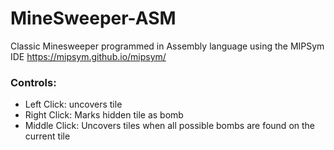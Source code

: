 # MineSweeper-ASM
Classic Minesweeper programmed in Assembly language using the MIPSym IDE https://mipsym.github.io/mipsym/
### Controls:
- Left Click: uncovers tile
- Right Click: Marks hidden tile as bomb
- Middle Click: Uncovers tiles when all possible bombs are found on the current tile
